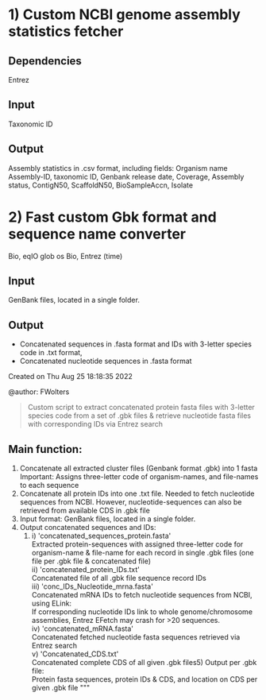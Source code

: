 # 1) Custom NCBI genome assembly statistics fetcher

## Dependencies
Entrez

## Input
Taxonomic ID

## Output
Assembly statistics in .csv format, including fields:
Organism name
Assembly-ID, 
taxonomic ID, 
Genbank release date, 
Coverage, 
Assembly status, 
ContigN50, 
ScaffoldN50, 
BioSampleAccn,
Isolate 

 
# 2) Fast custom Gbk format and sequence name converter

Bio, eqIO
glob
os
Bio, Entrez
(time)

## Input
GenBank files, located in a single folder.

## Output
- Concatenated sequences in .fasta format and IDs with 3-letter species code in .txt format, 
- Concatenated nucleotide sequences in .fasta format


Created on Thu Aug 25 18:18:35 2022  
  
@author: FWolters
  
  
> Custom script to extract concatenated protein fasta files with 3-letter species code from a set of .gbk files & retrieve nucleotide fasta files with corresponding IDs via Entrez search  
  
  
  
 ## Main function: 
 1) Concatenate all extracted cluster files (Genbank format .gbk) into 1 fasta    Important: Assigns three-letter code of organism-names, and file-names to each sequence 
 2) Concatenate all protein IDs into one .txt file. Needed to fetch nucleotide sequences from NCBI.    However, nucleotide-sequences can also be retrieved from available CDS in .gbk file 
 3) Input format: GenBank files, located in a single folder. 
 4) Output concatenated sequences and IDs:       
	 1) i) 'concatenated_sequences_protein.fasta'  
            Extracted protein-sequences with assigned three-letter code for organism-name &            file-name for each record in single .gbk files (one file per .gbk file & concatenated file)  
            ii) 'concatenated_protein_IDs.txt'            
            Concatenated file of all .gbk file sequence record IDs       
            iii) 'conc_IDs_Nucleotide_mrna.fasta'            
            Concatenated mRNA IDs to fetch nucleotide sequences from NCBI, using ELink:            
            If corresponding nucleotide IDs link to whole genome/chromosome assemblies,            Entrez EFetch may crash for >20 sequences.        
            iv) 'concatenated_mRNA.fasta'  
            Concatenated fetched nucleotide fasta sequences retrieved via Entrez search       
             v) 'Concatenated_CDS.txt'            
             Concatenated complete CDS of all given .gbk files5) Output per .gbk file:  
          Protein fasta sequences, protein IDs & CDS, and location on CDS per given .gbk file """  
